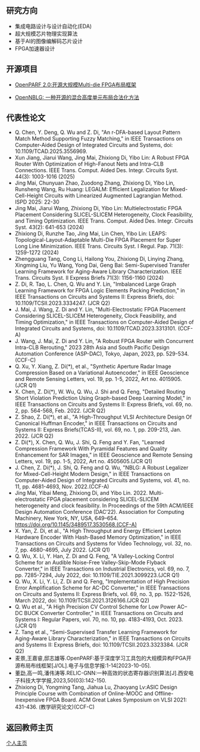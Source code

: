 研究方向
---
- 集成电路设计与设计自动化(EDA)
- 超大规模芯片物理实现算法
- 基于AI的图像编解码芯片设计
- FPGA加速器设计


开源项目
---  
- [OpenPARF 2.0:开源大规模Multi-die FPGA布局框架](https://www.bilibili.com/opus/893608589253410824?spm_id_from=333.1387.0.0)     

- [OpenNBLG: 一种开源的混合高度单元布局合法化方法](https://www.bilibili.com/opus/983934985820962818?spm_id_from=333.1387.0.0)   



代表性论文
---
- Q. Chen, Y. Deng, Q. Wu and Z. Di, "An r-DFA-based Layout Pattern Match Method Supporting Fuzzy Matching," in IEEE Transactions on Computer-Aided Design of Integrated Circuits and Systems, doi: 10.1109/TCAD.2025.3556969.
- Xun Jiang, Jiarui Wang, Jing Mai, Zhixiong Di, Yibo Lin: A Robust FPGA Router With Optimization of High-Fanout Nets and Intra-CLB Connections. IEEE Trans. Comput. Aided Des. Integr. Circuits Syst. 44(3): 1003-1016 (2025)
- Jing Mai, Chunyuan Zhao, Zuodong Zhang, Zhixiong Di, Yibo Lin, Runsheng Wang, Ru Huang: LEGALM: Efficient Legalization for Mixed-Cell-Height Circuits with Linearized Augmented Lagrangian Method. ISPD 2025: 22-30
- Jing Mai, Jiarui Wang, Zhixiong Di, Yibo Lin: Multielectrostatic FPGA Placement Considering SLICEL-SLICEM Heterogeneity, Clock Feasibility, and Timing Optimization. IEEE Trans. Comput. Aided Des. Integr. Circuits Syst. 43(2): 641-653 (2024)
- Zhixiong Di, Runzhe Tao, Jing Mai, Lin Chen, Yibo Lin: LEAPS: Topological-Layout-Adaptable Multi-Die FPGA Placement for Super Long Line Minimization. IEEE Trans. Circuits Syst. I Regul. Pap. 71(3): 1259-1272 (2024)
- Zhengguang Tang, Cong Li, Hailong You, Zhixiong Di, Linying Zhang, Xingming Liu, Yu Wang, Yong Dai, Geng Bai: Semi-Supervised Transfer Learning Framework for Aging-Aware Library Characterization. IEEE Trans. Circuits Syst. II Express Briefs 71(3): 1156-1160 (2024)
- Z. Di, R. Tao, L. Chen, Q. Wu and Y. Lin, "Imbalanced Large Graph Learning Framework for FPGA Logic Elements Packing Prediction," in IEEE Transactions on Circuits and Systems II: Express Briefs, doi: 10.1109/TCSII.2023.3334247. (JCR Q2)  
- J. Mai, J. Wang, Z. Di and Y. Lin, "Multi-Electrostatic FPGA Placement Considering SLICEL-SLICEM Heterogeneity, Clock Feasibility, and Timing Optimization," in IEEE Transactions on Computer-Aided Design of Integrated Circuits and Systems, doi: 10.1109/TCAD.2023.3313101. (CCF-A)  
- J. Wang, J. Mai, Z. Di and Y. Lin, "A Robust FPGA Router with Concurrent Intra-CLB Rerouting," 2023 28th Asia and South Pacific Design Automation Conference (ASP-DAC), Tokyo, Japan, 2023, pp. 529-534. (CCF-C)  
- Q. Xu, Y. Xiang, Z. Di(*), et al., "Synthetic Aperture Radar Image Compression Based on a Variational Autoencoder," in IEEE Geoscience and Remote Sensing Letters, vol. 19, pp. 1-5, 2022, Art no. 4015905. (JCR Q1)  
- X. Chen, Z. Di(*), W. Wu, Q. Wu, J. Shi and Q. Feng, "Detailed Routing Short Violation Prediction Using Graph-based Deep Learning Model," in IEEE Transactions on Circuits and Systems II: Express Briefs, vol. 69, no. 2, pp. 564-568, Feb. 2022. (JCR Q2)
- Z. Shao, Z. Di(*), et al., "A High-Throughput VLSI Architecture Design Of Canonical Huffman Encoder," in IEEE Transactions on Circuits and Systems II: Express Briefs(TCAS-II), vol. 69, no. 1, pp. 209-213, Jan. 2022. (JCR Q2)
- Z. Di(*), X. Chen, Q. Wu, J. Shi, Q. Feng and Y. Fan, "Learned Compression Framework With Pyramidal Features and Quality Enhancement for SAR Images," in IEEE Geoscience and Remote Sensing Letters, vol. 19, pp. 1-5, 2022, Art no. 4505605.(JCR Q1)
- J. Chen, Z. Di(*), J. Shi, Q. Feng and Q. Wu, "NBLG: A Robust Legalizer for Mixed-Cell-Height Modern Design," in IEEE Transactions on Computer-Aided Design of Integrated Circuits and Systems, vol. 41, no. 11, pp. 4681-4693, Nov. 2022.(CCF-A)
- Jing Mai, Yibai Meng, Zhixiong Di, and Yibo Lin. 2022. Multi-electrostatic FPGA placement considering SLICEL-SLICEM heterogeneity and clock feasibility. In Proceedings of the 59th ACM/IEEE Design Automation Conference (DAC’22). Association for Computing Machinery, New York, NY, USA, 649–654. https://doi.org/10.1145/3489517.3530568.(CCF-A)
- X. Yan, Z. Di, et al., "A High Throughput and Energy Efficient Lepton Hardware Encoder With Hash-Based Memory Optimization," in IEEE Transactions on Circuits and Systems for Video Technology, vol. 32, no. 7, pp. 4680-4695, July 2022. (JCR Q1)
- Q. Wu, X. Li, Y. Han, Z. Di and Q. Feng, "A Valley-Locking Control Scheme for an Audible Noise-Free Valley-Skip-Mode Flyback Converter," in IEEE Transactions on Industrial Electronics, vol. 69, no. 7, pp. 7285-7294, July 2022, doi: 10.1109/TIE.2021.3099223.(JCR Q1)  
- Q. Wu, X. Li, Y. Li, Z. Di and Q. Feng, "Implementation of High Precision Error Amplification Scheme for AC-DC Converter," in IEEE Transactions on Circuits and Systems II: Express Briefs, vol. 69, no. 3, pp. 1522-1526, March 2022, doi: 10.1109/TCSII.2021.3126166.(JCR Q2)
- Q. Wu et al., "A High Precision CV Control Scheme for Low Power AC–DC BUCK Converter Controller," in IEEE Transactions on Circuits and Systems I: Regular Papers, vol. 70, no. 10, pp. 4183-4193, Oct. 2023. (JCR Q1)  
- Z. Tang et al., "Semi-Supervised Transfer Learning Framework for Aging-Aware Library Characterization," in IEEE Transactions on Circuits and Systems II: Express Briefs, doi: 10.1109/TCSII.2023.3323384. (JCR Q2)  
- 麦景,王嘉睿,邸志雄等.OpenPARF:基于深度学习工具包的大规模异构FPGA开源布局布线框架[J/OL].电子与信息学报:1-14[2023-10-05].
- 董勐,高一鸣,潘伟涛等.RELIC-GNN:一种高效的状态寄存器识别算法[J].西安电子科技大学学报,2023,50(03):142-150.  
- Zhixiong Di, Yongming Tang, Jiahua Lu, Zhaoyang Lv:ASIC Design Principle Course with Combination of Online-MOOC and Offline-Inexpensive FPGA Board. ACM Great Lakes Symposium on VLSI 2021: 431-436. (教学研究论文)(CCF-C)



**返回教师主页**
---
[个人主页](http://www.dizhixiong.cn/)
